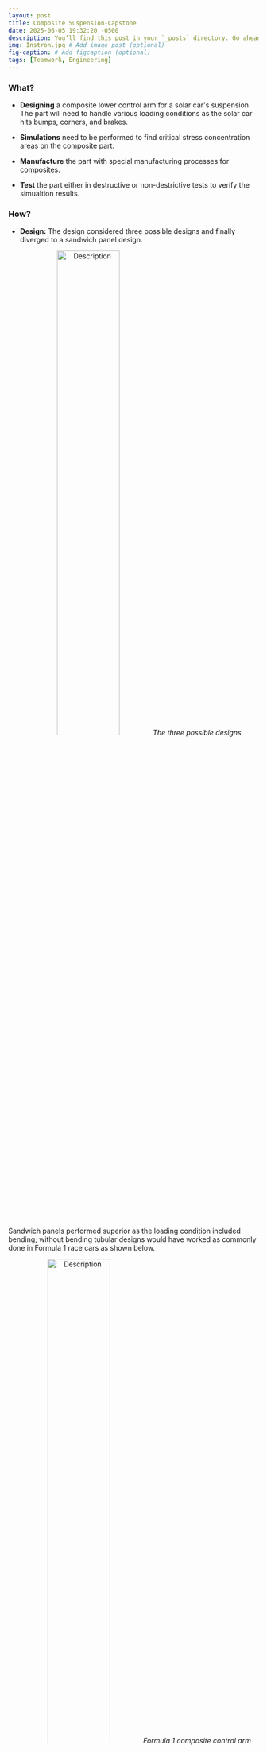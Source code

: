 ```yaml
---
layout: post
title: Composite Suspension-Capstone
date: 2025-06-05 19:32:20 -0500
description: You’ll find this post in your `_posts` directory. Go ahead and edit it and re-build the site to see your changes. # Add post description (optional)
img: Instron.jpg # Add image post (optional)
fig-caption: # Add figcaption (optional)
tags: [Teamwork, Engineering]
---
```


### What? 

- **Designing** a composite lower control arm for a solar car's suspension. The part will need to handle various loading conditions as the solar car hits bumps, corners, and brakes. 

- **Simulations** need to be performed to find critical stress concentration areas on the composite part. 

- **Manufacture** the part with special manufacturing processes for composites. 

- **Test** the part either in destructive or non-destrictive tests to verify the simualtion results.

### How?

- **Design:** The design considered three possible designs and finally diverged to a sandwich panel design. 

<div align="center">
  <img src="/assets/img/Capstone_Designs.png" alt="Description" style="width:50%;">
  <em>The three possible designs</em>
</div>
  
Sandwich panels performed superior as the loading condition included bending; without bending tubular designs would have worked as commonly done in Formula 1 race cars as shown below. 

<div align="center">
  <img src="/assets/img/suspensionHallow.jpg" alt="Description" style="width:50%;">
  <em>Formula 1 composite control arm design</em>
</div>

However, with the design of the solar car's suspension, a foam core was needed to make sure the fiber does not buckle locally and to dramatically increase the second moment of inertia against bending. 


<div align="center">
  <img src="/assets/img/CapstoneAssembly.png" alt="Description" style="width:40%;">
  <em>The lower control arm design within the suspension assembly</em>
</div>

The image above shows the shock absorber connected to the middle of the lower control arm, exhausting considerable force in bumps causing a three-point bend phenomenon on the control arm. 

<div align="center">
  <img src="/assets/img/CapstoneLCA.png" alt="Description" style="width:50%;">
  <em>CAD design with metal attachements</em>
</div>

The final design consisted of 8 layers of spreadtow carbon fiber with a 1" Rohacell 200 HERO in between. This design increased bending strength considerably than non-sandwich panel designs, attachments to chassis and wheel was done through metal parts attached with epoxy adhesives.

Morevoer, the load path analysis on the suspension was performed to find loads in different driving scenarios of bump, brake, and turn. The image below shows a part of the free-body diagram analysis.

<div align="center">
  <img src="/assets/img/Capstone_FBD.png" alt="Description" style="width:50%;">
  <em>Free-body diagram of the suspension in YZ plane</em>
</div>

The free-body diagram equations was fed into MATLAB to find the point loads based on different driving conditions. The table below is the point loads. 

<div align="center">
  <img src="/assets/img/Capstone_Loads.png" alt="Description" style="width:50%;">
  <em>CAD design with metal attachements</em>
</div>

Finally, theoretical analysis was performed on the final design before simulations. A three-point bend model was used for the analysis. T. C. TRIANTAFILLOU and L. J. GIBSON provide the necessary equations for various failure modes as shown in the table below. 

<div align="center">
  <img src="/assets/img/Capstone_Equations.png" alt="Description" style="width:50%;">
  <em>T. C. TRIANTAFILLOU and L. J. GIBSON failure equations for a sandwich pane</em>
</div>

- **Simulations:** Simulated the designs in ANSYS Composite PrepPost (ACP), applying Maximum Stress and Strain criteria for conservative estimates and Tsai-Wu theory for more accurate results. Material data was acquired from Blue Sky team material data through coupon tests, the load points found previously was used as boundary conditions; FEA results were compared against throretical calculations. 

<div align="center">
  <img src="/assets/img/Capstone_boundary.png" alt="Description" style="width:50%;">
  <em>Boundary conditions of the sandwich panel design in ANSYS</em>
</div>

The highest stress in the component was found at the shock interface where the sharp edge of the metal indents the core and causes failure.

<div align="center">
  <img src="/assets/img/Capstone_simfull.png" alt="Description" style="width:50%;">
  <em>Simulation results showing critical stress at the shock interface</em>
</div>

The metal clevis was redesigned to reduce stress concentration as shown below. This resulted in reducing stress dramatically, achieving the desired safety factor of 1.5. Moreover, the fiber layers and core thickness were parameterized to reach an optimal design for strength. 

<div align="center">
  <img src="/assets/img/Capstone_clevis.png" alt="Description" style="width:50%;">
  <em>Redesign of the clevis included a fillet to distribute the stress</em>
</div>

- **Manufacture:** The component was manufactured with spread-tow fiber and ROHACELL 200 HERO foam. Initially, vacuum infusion was used. However, epoxy failed to wet all the layers as spread-tow is densely packed. Therefore, for the second trial wet-layup method was used, even though wet-layup increases manufacturing inconsistency, it allows all the layers to my wetted as desired. 

<div align="center">
  <img src="/assets/img/Capstone_infusion.png" alt="Description" style="width:50%;">
  <em>Vacuum infusion of the part</em>
</div>

<div align="center">
  <img src="/assets/img/Capstone_failure1.png" alt="Description" style="width:50%;">
  <em>Delamination due to epoxy no wetting all the layers</em>
</div>

<div align="center">
  <img src="/assets/img/Capstone_failure2.png" alt="Description" style="width:50%;">
  <em>Delamination</em>
</div>

- **Test** The manufactured part was cut into a triangular section containing the critical stress location. The sample was put in a three-point bend test to compare simulation results to test results for verification. 

<div align="center">
  <img src="/assets/img/Capstone_simbending.png" alt="Description" style="width:50%;">
  <em>Simulation of the rectangular section in ANSYS</em>
</div>

<div align="center">
  <img src="/assets/img/Instron.jpg" alt="Description" style="width:50%;">
  <em>Testing the rectangular section on an Intron machine to compare to simulation results</em>
</div>

The sample failed at 6000 N. It's important to note the tested sample was 1/2 inch in thickness, the designed thickness was 1 inch, however, we were not able to get such a thickness in time for testing. To overcome this, we theoretically were able to translate the desired failure load point to 1/2 inch and the goal was 6000 N and we achieved it with a final safety factor of 1.4. 

<div align="center">
  <img src="/assets/img/Capstone_results.png" alt="Description" style="width:50%;">
  <em>The blue line is with the filleted metal clevis design. The sample failed at a safety factor of 1.4.</em>
</div>






